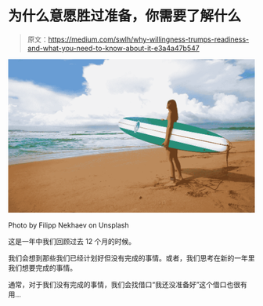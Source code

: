 # 为什么意愿胜过准备，你需要了解什么

> 原文：<https://medium.com/swlh/why-willingness-trumps-readiness-and-what-you-need-to-know-about-it-e3a4a47b547>

![](img/20c98c36942cf257db0f3a6983a47495.png)

Photo by Filipp Nekhaev on Unsplash

这是一年中我们回顾过去 12 个月的时候。

我们会想到那些我们已经计划好但没有完成的事情。或者，我们思考在新的一年里我们想要完成的事情。

通常，对于我们没有完成的事情，我们会找借口“我还没准备好”这个借口也很有用…